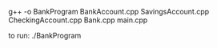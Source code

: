 g++ -o BankProgram BankAccount.cpp SavingsAccount.cpp CheckingAccount.cpp Bank.cpp main.cpp


to run: ./BankProgram


